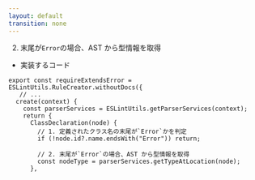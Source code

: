 ```yaml
---
layout: default
transition: none
---
```


<style scoped>
.slidev-vclick-hidden {
  display: none;
}
</style>

<div class="_bullet">

2. 末尾が`Error`の場合、AST から型情報を取得

* 実装するコード

</div>

```ts{3-12}
export const requireExtendsError = ESLintUtils.RuleCreator.withoutDocs({
   // ...
  create(context) {
    const parserServices = ESLintUtils.getParserServices(context);
    return {
      ClassDeclaration(node) {
        // 1. 定義されたクラス名の末尾が`Error`かを判定
        if (!node.id?.name.endsWith("Error")) return;

        // 2. 末尾が`Error`の場合、AST から型情報を取得
        const nodeType = parserServices.getTypeAtLocation(node);
      },
```

<!-- 
これらの内容を踏まえると、こちらのようなコードで、ASTから型情報を取得することができます。

コードを見ていただくと、"2" のコメントの下の部分で、先ほど紹介した getTypeAtLocation を呼び出していることがわかるかと思います。

(V)

ここまでのコードをまとめると、AST を元に、定義されたクラス名の末尾が Error かを判定し、末尾が Error の場合、ASTから型情報を取得しています。

ここまでで、AST から型情報を取得する実装が完了したので、
-->